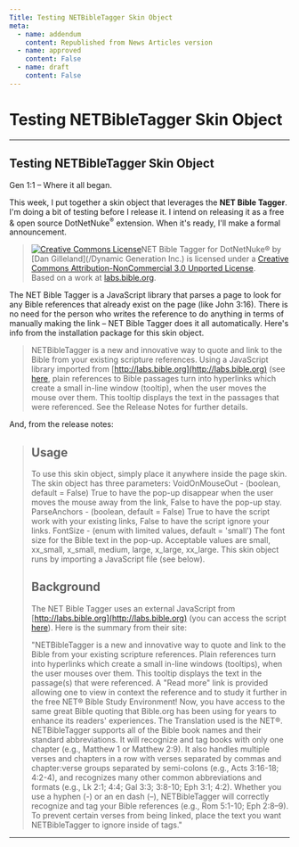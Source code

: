 ```yaml
---
Title: Testing NETBibleTagger Skin Object
meta:
  - name: addendum
    content: Republished from News Articles version
  - name: approved
    content: False
  - name: draft
    content: False
---
```

# Testing NETBibleTagger Skin Object

---
## Testing NETBibleTagger Skin Object


Gen 1:1 – Where it all began.



This week, I put together a skin object that leverages the **NET Bible Tagger**. I'm doing a bit of testing before I release it. I intend on releasing it as a free & open source DotNetNuke<sup><font size="smaller">®</sup> extension. When it's ready, I'll make a formal announcement.



> [![Creative Commons License](http://i.creativecommons.org/l/by-nc/3.0/88x31.png)](http://creativecommons.org/licenses/by-nc/3.0/)NET Bible Tagger for DotNetNuke® by [Dan Gilleland](/Dynamic Generation Inc.) is licensed under a [Creative Commons Attribution-NonCommercial 3.0 Unported License](http://creativecommons.org/licenses/by-nc/3.0/).         
> Based on a work at [labs.bible.org](http://labs.bible.org/NETBibleTagger).



The NET Bible Tagger is a JavaScript library that parses a page to look for any Bible references that already exist on the page (like John 3:16). There is no need for the person who writes the reference to do anything in terms of manually making the link – NET Bible Tagger does it all automatically. Here's info from the installation package for this skin object.



> NETBibleTagger is a new and innovative way to quote and link to the Bible from your existing scripture references. Using a JavaScript library imported from [http://labs.bible.org](http://labs.bible.org) (see [here](http://labs.bible.org/api/NETBibleTagger/netbibletagger.js), plain references to Bible passages turn into hyperlinks which create a small in-line window (tooltip), when the user moves the mouse over them. This tooltip displays the text in the passages that were referenced. See the Release Notes for further details.



And, from the release notes:



> ## Usage
> 
> 
> To use this skin object, simply place it anywhere inside the page skin. The skin object has three parameters: VoidOnMouseOut - (boolean, default = False) True to have the pop-up disappear when the user moves the mouse away from the link, False to have the pop-up stay. ParseAnchors - (boolean, default = False) True to have the script work with your existing links, False to have the script ignore your links. FontSize - (enum with limited values, default = 'small') The font size for the Bible text in the pop-up. Acceptable values are small, xx\_small, x\_small, medium, large, x\_large, xx\_large. This skin object runs by importing a JavaScript file (see below).
> 
> 
> ## Background
> 
> 
> The NET Bible Tagger uses an external JavaScript from [http://labs.bible.org](http://labs.bible.org) (you can access the script [here](http://labs.bible.org/api/NETBibleTagger/netbibletagger.js)). Here is the summary from their site:
> 
> 
> 
> "NETBibleTagger is a new and innovative way to quote and link to the Bible from your existing scripture references. Plain references turn into hyperlinks which create a small in-line windows (tooltips), when the user mouses over them. This tooltip displays the text in the passage(s) that were referenced. A "Read more" link is provided allowing one to view in context the reference and to study it further in the free NET® Bible Study Environment! Now, you have access to the same great Bible quoting that Bible.org has been using for years to enhance its readers' experiences. The Translation used is the NET®. NETBibleTagger supports all of the Bible book names and their standard abbreviations. It will recognize and tag books with only one chapter (e.g., Matthew 1 or Matthew 2:9). It also handles multiple verses and chapters in a row with verses separated by commas and chapter:verse groups separated by semi-colons (e.g., Acts 3:16-18; 4:2-4), and recognizes many other common abbreviations and formats (e.g., Lk 2:1; 4:4; Gal 3:3; 3:8-10; Eph 3:1; 4:2). Whether you use a hyphen (-) or an en dash (–), NETBibleTagger will correctly recognize and tag your Bible references (e.g., Rom 5:1-10; Eph 2:8–9). To prevent certain verses from being linked, place the text you want NETBibleTagger to ignore inside of tags."





---
